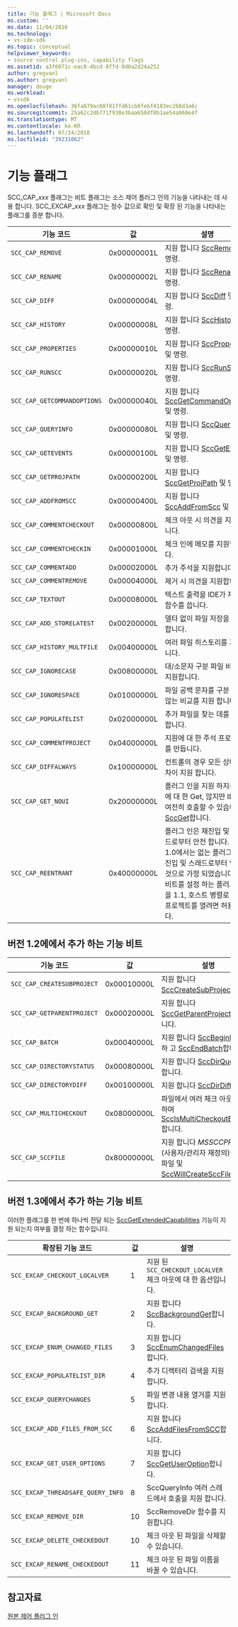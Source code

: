 ```yaml
---
title: 기능 플래그 | Microsoft Docs
ms.custom: ''
ms.date: 11/04/2016
ms.technology:
- vs-ide-sdk
ms.topic: conceptual
helpviewer_keywords:
- source control plug-ins, capability flags
ms.assetid: a3f6071c-eac8-4bcd-8ffd-8d0a2d24a252
author: gregvanl
ms.author: gregvanl
manager: douge
ms.workload:
- vssdk
ms.openlocfilehash: 36fa879ac08f81ffd61cb8febf4183ec268d3a6c
ms.sourcegitcommit: 25a62c2db771f938e3baa658df8b1ae54a960e4f
ms.translationtype: MT
ms.contentlocale: ko-KR
ms.lasthandoff: 07/24/2018
ms.locfileid: "39231062"
---
```

# <a name="capability-flags"></a>기능 플래그
SCC_CAP_*xxx* 플래그는 비트 플래그는 소스 제어 플러그 인의 기능을 나타내는 데 사용 합니다. SCC_EXCAP_*xxx* 플래그는 정수 값으로 확인 및 확장 된 기능을 나타내는 플래그를 증분 합니다.  
  
|기능 코드|값|설명|  
|---------------------|-----------|-----------------|  
|`SCC_CAP_REMOVE`|0x00000001L|지원 합니다 [SccRemove](../extensibility/sccremove-function.md) 및 명령.|  
|`SCC_CAP_RENAME`|0x00000002L|지원 합니다 [SccRename](../extensibility/sccrename-function.md) 및 명령.|  
|`SCC_CAP_DIFF`|0x00000004L|지원 합니다 [SccDiff](../extensibility/sccdiff-function.md) 및 명령.|  
|`SCC_CAP_HISTORY`|0x00000008L|지원 합니다 [SccHistory](../extensibility/scchistory-function.md) 및 명령.|  
|`SCC_CAP_PROPERTIES`|0x00000010L|지원 합니다 [SccProperties](../extensibility/sccproperties-function.md) 및 명령.|  
|`SCC_CAP_RUNSCC`|0x00000020L|지원 합니다 [SccRunScc](../extensibility/sccrunscc-function.md) 및 명령.|  
|`SCC_CAP_GETCOMMANDOPTIONS`|0x00000040L|지원 합니다 [SccGetCommandOptions](../extensibility/sccgetcommandoptions-function.md) 및 명령.|  
|`SCC_CAP_QUERYINFO`|0x00000080L|지원 합니다 [SccQueryInfo](../extensibility/sccqueryinfo-function.md) 및 명령.|  
|`SCC_CAP_GETEVENTS`|0x00000100L|지원 합니다 [SccGetEvents](../extensibility/sccgetevents-function.md) 및 명령.|  
|`SCC_CAP_GETPROJPATH`|0x00000200L|지원 합니다 [SccGetProjPath](../extensibility/sccgetprojpath-function.md) 및 명령.|  
|`SCC_CAP_ADDFROMSCC`|0x00000400L|지원 합니다 [SccAddFromScc](../extensibility/sccaddfromscc-function.md) 및 명령.|  
|`SCC_CAP_COMMENTCHECKOUT`|0x00000800L|체크 아웃 시 의견을 지원합니다.|  
|`SCC_CAP_COMMENTCHECKIN`|0x00001000L|체크 인에 메모를 지원합니다.|  
|`SCC_CAP_COMMENTADD`|0x00002000L|추가 주석을 지원합니다.|  
|`SCC_CAP_COMMENTREMOVE`|0x00004000L|제거 시 의견을 지원합니다.|  
|`SCC_CAP_TEXTOUT`|0x00008000L|텍스트 출력을 IDE가 제공한 함수를 씁니다.|  
|`SCC_CAP_ADD_STORELATEST`|0x00200000L|델타 없이 파일 저장을 지원 합니다.|  
|`SCC_CAP_HISTORY_MULTFILE`|0x00400000L|여러 파일 히스토리를 지원합니다.|  
|`SCC_CAP_IGNORECASE`|0x00800000L|대/소문자 구분 파일 비교를 지원합니다.|  
|`SCC_CAP_IGNORESPACE`|0x01000000L|파일 공백 문자를 구분 하지 않는 비교를 지원 합니다.|  
|`SCC_CAP_POPULATELIST`|0x02000000L|추가 파일을 찾는 데를 지원 합니다.|  
|`SCC_CAP_COMMENTPROJECT`|0x04000000L|지원에 대 한 주석 프로젝트를 만듭니다.|  
|`SCC_CAP_DIFFALWAYS`|0x10000000L|컨트롤의 경우 모든 상태의 차이 지원 합니다.|  
|`SCC_CAP_GET_NOUI`|0x20000000L|플러그 인을 지원 하지는 UI에 대 한 Get, 않지만 IDE를 여전히 호출할 수 있습니다 [SccGet](../extensibility/sccget-function.md)합니다.|  
|`SCC_CAP_REENTRANT`|0x40000000L|플러그 인은 재진입 및 스레드로부터 안전 합니다. 버전 1.0에서는 없는 플러그 인 재진입 및 스레드로부터 안전한 것으로 가정 되었습니다. 이 비트를 설정 하는 플러그 인을 1.1, 호스트 병렬로 여러 프로젝트를 열려면 허용 됩니다.|  
  
## <a name="capability-bits-added-in-version-12"></a>버전 1.2에에서 추가 하는 기능 비트  
  
|기능 코드|값|설명|  
|---------------------|-----------|-----------------|  
|`SCC_CAP_CREATESUBPROJECT`|0x00010000L|지원 합니다 [SccCreateSubProject](../extensibility/scccreatesubproject-function.md)합니다.|  
|`SCC_CAP_GETPARENTPROJECT`|0x00020000L|지원 합니다 [SccGetParentProjectPath](../extensibility/sccgetparentprojectpath-function.md)합니다.|  
|`SCC_CAP_BATCH`|0x00040000L|지원 합니다 [SccBeginBatch](../extensibility/sccbeginbatch-function.md) 하 고 [SccEndBatch](../extensibility/sccendbatch-function.md)합니다.|  
|`SCC_CAP_DIRECTORYSTATUS`|0x00080000L|지원 합니다 [SccDirQueryInfo](../extensibility/sccdirqueryinfo-function.md)합니다.|  
|`SCC_CAP_DIRECTORYDIFF`|0x00100000L|지원 합니다 [SccDirDiff](../extensibility/sccdirdiff-function.md)합니다.|  
|`SCC_CAP_MULTICHECKOUT`|0x08000000L|파일에서 여러 체크 아웃을 지원 하며 [SccIsMultiCheckoutEnabled](../extensibility/sccismulticheckoutenabled-function.md)합니다.|  
|`SCC_CAP_SCCFILE`|0x80000000L|지원 합니다 *MSSCCPRJ.SCC* (사용자/관리자 재정의)에 따라 파일 및 [SccWillCreateSccFile](../extensibility/sccwillcreatesccfile-function.md)합니다.|  
  
## <a name="capability-bits-added-in-version-13"></a>버전 1.3에에서 추가 하는 기능 비트  
 이러한 플래그를 한 번에 하나씩 전달 되는 [SccGetExtendedCapabilities](../extensibility/sccgetextendedcapabilities-function.md) 기능이 지원 되는지 여부를 결정 하는 함수입니다.  
  
|확장된 기능 코드|값|설명|  
|------------------------------|-----------|-----------------|  
|`SCC_EXCAP_CHECKOUT_LOCALVER`|1|지원 된 `SCC_CHECKOUT_LOCALVER` 체크 아웃에 대 한 옵션입니다.|  
|`SCC_EXCAP_BACKGROUND_GET`|2|지원 합니다 [SccBackgroundGet](../extensibility/sccbackgroundget-function.md)합니다.|  
|`SCC_EXCAP_ENUM_CHANGED_FILES`|3|지원 합니다 [SccEnumChangedFiles](../extensibility/sccenumchangedfiles-function.md)합니다.|  
|`SCC_EXCAP_POPULATELIST_DIR`|4|추가 디렉터리 검색을 지원 합니다.|  
|`SCC_EXCAP_QUERYCHANGES`|5|파일 변경 내용 열거를 지원 합니다.|  
|`SCC_EXCAP_ADD_FILES_FROM_SCC`|6|지원 합니다 [SccAddFilesFromSCC](../extensibility/sccaddfilesfromscc-function.md)합니다.|  
|`SCC_EXCAP_GET_USER_OPTIONS`|7|지원 합니다 [SccGetUserOption](../extensibility/sccgetuseroption-function.md)합니다.|  
|`SCC_EXCAP_THREADSAFE_QUERY_INFO`|8|SccQueryInfo 여러 스레드에서 호출을 지원 합니다.|  
|`SCC_EXCAP_REMOVE_DIR`|10|SccRemoveDir 함수를 지원합니다.|  
|`SCC_EXCAP_DELETE_CHECKEDOUT`|10|체크 아웃 된 파일을 삭제할 수 있습니다.|  
|`SCC_EXCAP_RENAME_CHECKEDOUT`|11|체크 아웃 된 파일 이름을 바꿀 수 있습니다.|  
  
## <a name="see-also"></a>참고자료  
 [원본 제어 플러그 인](../extensibility/source-control-plug-ins.md)